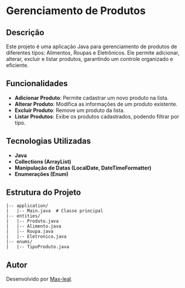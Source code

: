 # Gerenciamento de Produtos

## Descrição

Este projeto é uma aplicação Java para gerenciamento de produtos de diferentes tipos: Alimentos, Roupas e Eletrônicos. Ele permite adicionar, alterar, excluir e listar produtos, garantindo um controle organizado e eficiente.

## Funcionalidades

- **Adicionar Produto**: Permite cadastrar um novo produto na lista.
- **Alterar Produto**: Modifica as informações de um produto existente.
- **Excluir Produto**: Remove um produto da lista.
- **Listar Produtos**: Exibe os produtos cadastrados, podendo filtrar por tipo.

## Tecnologias Utilizadas

- **Java**
- **Collections (ArrayList)**
- **Manipulação de Datas (LocalDate, DateTimeFormatter)**
- **Enumerações (Enum)**

## Estrutura do Projeto

```
|-- application/
|   |-- Main.java  # Classe principal
|-- entities/
|   |-- Produto.java
|   |-- Alimento.java
|   |-- Roupa.java
|   |-- Eletronico.java
|-- enums/
|   |-- TipoProduto.java
```

## Autor

Desenvolvido por [Max-leal](https://github.com/seu-usuario).

